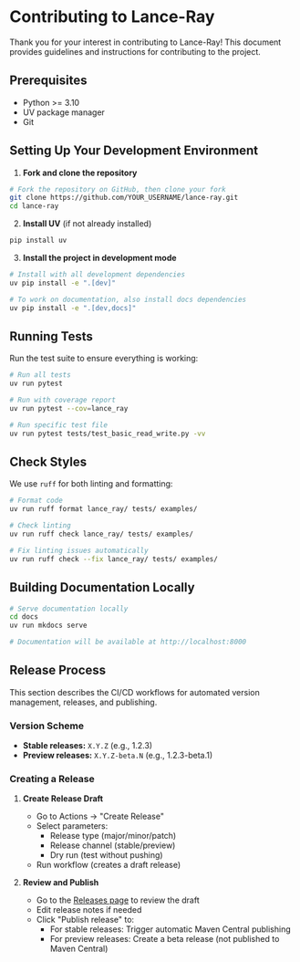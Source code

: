 # Contributing to Lance-Ray

Thank you for your interest in contributing to Lance-Ray! 
This document provides guidelines and instructions for contributing to the project.

## Prerequisites

- Python >= 3.10
- UV package manager
- Git

## Setting Up Your Development Environment

1. **Fork and clone the repository**

```bash
# Fork the repository on GitHub, then clone your fork
git clone https://github.com/YOUR_USERNAME/lance-ray.git
cd lance-ray
```

2. **Install UV** (if not already installed)

```bash
pip install uv
```

3. **Install the project in development mode**

```bash
# Install with all development dependencies
uv pip install -e ".[dev]"

# To work on documentation, also install docs dependencies
uv pip install -e ".[dev,docs]"
```

## Running Tests

Run the test suite to ensure everything is working:

```bash
# Run all tests
uv run pytest

# Run with coverage report
uv run pytest --cov=lance_ray

# Run specific test file
uv run pytest tests/test_basic_read_write.py -vv
```

## Check Styles

We use `ruff` for both linting and formatting:

```bash
# Format code
uv run ruff format lance_ray/ tests/ examples/

# Check linting
uv run ruff check lance_ray/ tests/ examples/

# Fix linting issues automatically
uv run ruff check --fix lance_ray/ tests/ examples/
```

## Building Documentation Locally

```bash
# Serve documentation locally
cd docs
uv run mkdocs serve

# Documentation will be available at http://localhost:8000
```

## Release Process

This section describes the CI/CD workflows for automated version management, releases, and publishing.

### Version Scheme

- **Stable releases:** `X.Y.Z` (e.g., 1.2.3)
- **Preview releases:** `X.Y.Z-beta.N` (e.g., 1.2.3-beta.1)

### Creating a Release

1. **Create Release Draft**
   - Go to Actions → "Create Release"
   - Select parameters:
     - Release type (major/minor/patch)
     - Release channel (stable/preview)
     - Dry run (test without pushing)
   - Run workflow (creates a draft release)

2. **Review and Publish**
   - Go to the [Releases page](../../releases) to review the draft
   - Edit release notes if needed
   - Click "Publish release" to:
     - For stable releases: Trigger automatic Maven Central publishing
     - For preview releases: Create a beta release (not published to Maven Central)
